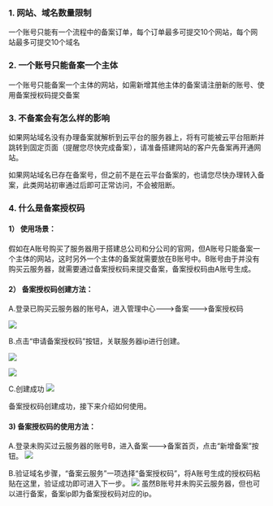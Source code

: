 ### 1. 网站、域名数量限制

一个账号只能有一个流程中的备案订单，每个订单最多可提交10个网站，每个网站最多可提交10个域名

### 2. 一个账号只能备案一个主体
一个账号只能备案一个主体的网站，如需新增其他主体的备案请注册新的账号、使用备案授权码提交备案

### 3. 不备案会有怎么样的影响

如果网站域名没有办理备案就解析到云平台的服务器上，将有可能被云平台阻断并跳转到固定页面（提醒您尽快完成备案），请准备搭建网站的客户先备案再开通网站。

如果网站域名已存在备案号，但之前不是在云平台备案的，也请您尽快办理转入备案，此类网站初审通过后即可正常访问，不会被阻断。 

### 4. 什么是备案授权码

#### 1） 使用场景：

假如在A账号购买了服务器用于搭建总公司和分公司的官网，但A账号只能备案一个主体的网站，这时另外一个主体的备案就需要放在B账号中。B账号由于并没有购买云服务器，就需要通过备案授权码来提交备案，备案授权码由A账号生成。

#### 2） 备案授权码创建方法：

A.登录已购买云服务器的账号A，进入管理中心--->备案--->备案授权码
 
![](http://imgcache.tcecqpoc.fsphere.cn/image/mc.qcloudimg.com/static/img/a593ab7aceb824d5fe9a9fe448da4285/1.png)

B.点击“申请备案授权码”按钮，关联服务器ip进行创建。
 
![](http://imgcache.tcecqpoc.fsphere.cn/image/mc.qcloudimg.com/static/img/243f443474db31bb3b4c050edd12660c/2.png)

![](http://imgcache.tcecqpoc.fsphere.cn/image/mc.qcloudimg.com/static/img/ac40ae1acef3eece4b920993565e1df0/3.png)

C.创建成功
![](http://imgcache.tcecqpoc.fsphere.cn/image/mc.qcloudimg.com/static/img/5db13ab5b78935806cc5b2134df74277/4.png)
 
备案授权码创建成功，接下来介绍如何使用。

#### 3) 备案授权码的使用方法：

A.登录未购买过云服务器的账号B，进入备案--->备案首页，点击“新增备案”按钮。
![](http://imgcache.tcecqpoc.fsphere.cn/image/mc.qcloudimg.com/static/img/05ab6e370a28745f8168676081d7e345/5.png)

B.验证域名步骤，“备案云服务”一项选择“备案授权码”，将A账号生成的授权码粘贴在这里，验证成功即可进入下一步。
![](http://imgcache.tcecqpoc.fsphere.cn/image/mc.qcloudimg.com/static/img/06faceb1a315a356c6fd8b871486f1d6/6.jpg)
虽然B账号并未购买云服务器，但也可以进行备案，备案ip即为备案授权码对应的ip。